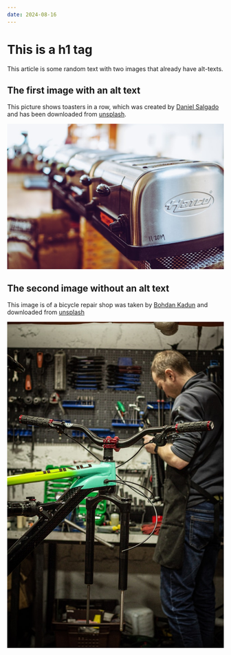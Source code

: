 ```yaml
---
date: 2024-08-16
---
```


# This is a h1 tag

This article is some random text with two images that already have alt-texts.

## The first image with an alt text

This picture shows toasters in a row, which was created by [Daniel Salgado](https://unsplash.com/@danielsalgado) and has been downloaded from [unsplash](https://unsplash.com/photos/silver-and-black-unk-electronic-device-Wo85cmMo9Hg).

![Picture of a few toasters by Daniel Salgado](../static/toasters.jpg)

## The second image without an alt text

This image is of a bicycle repair shop was taken by [Bohdan Kadun](https://unsplash.com/@kadunchick) and downloaded from [unsplash](https://unsplash.com/photos/a-man-working-on-a-bicycle-in-a-garage-WIsOienEXBM)

![](../static/bike_shop.jpg)